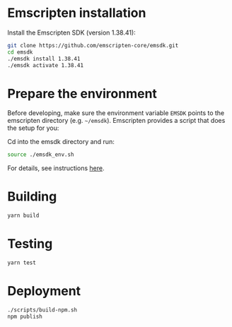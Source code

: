 # Emscripten installation

Install the Emscripten SDK (version 1.38.41):

```sh
git clone https://github.com/emscripten-core/emsdk.git
cd emsdk
./emsdk install 1.38.41
./emsdk activate 1.38.41
```

# Prepare the environment

Before developing, make sure the environment variable `EMSDK` points to the
emscripten directory (e.g. `~/emsdk`). Emscripten provides a script that does
the setup for you:

Cd into the emsdk directory and run:

```sh
source ./emsdk_env.sh
```

For details, see instructions
[here](https://emscripten.org/docs/getting_started/downloads.html#installation-instructions).

# Building

```sh
yarn build
```

# Testing

```sh
yarn test
```

# Deployment
```sh
./scripts/build-npm.sh
npm publish
```

